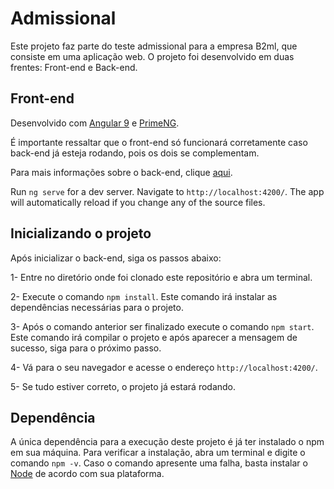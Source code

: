 # Admissional

Este projeto faz parte do teste admissional para a empresa B2ml, que consiste em uma aplicação web.
O projeto foi desenvolvido em duas frentes: Front-end e Back-end.

## Front-end

Desenvolvido com [Angular 9](https://angular.io) e [PrimeNG](https://www.primefaces.org/primeng/showcase/#/).

É importante ressaltar que o front-end só funcionará corretamente caso back-end já esteja rodando, pois os dois se complementam.

Para mais informações sobre o back-end, clique [aqui](https://github.com/gabrielrms-Inatel/admissional-backend).

Run `ng serve` for a dev server. Navigate to `http://localhost:4200/`. The app will automatically reload if you change any of the source files.

## Inicializando o projeto

Após inicializar o back-end, siga os passos abaixo:

1- Entre no diretório onde foi clonado este repositório e abra um terminal.

2- Execute o comando `npm install`.
    Este comando irá instalar as dependências necessárias para o projeto.

3- Após o comando anterior ser finalizado execute o comando `npm start`.
    Este comando irá compilar o projeto e após aparecer a mensagem de sucesso, siga para o próximo passo.

4- Vá para o seu navegador e acesse o endereço `http://localhost:4200/`.

5- Se tudo estiver correto, o projeto já estará rodando.

## Dependência

A única dependência para a execução deste projeto é já ter instalado o npm em sua máquina.
Para verificar a instalação, abra um terminal e digite o comando `npm -v`.
Caso o comando apresente uma falha, basta instalar o [Node](https://nodejs.org/en/) de acordo com sua plataforma.
